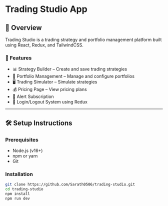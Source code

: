 # Trading Studio App

## 🚀 Overview
Trading Studio is a trading strategy and portfolio management platform built using React, Redux, and TailwindCSS.

### 🔹 Features
- 📊 Strategy Builder – Create and save trading strategies
- 💼 Portfolio Management – Manage and configure portfolios
- 🖥️ Trading Simulator – Simulate strategies
- 💰 Pricing Page – View pricing plans
- 🔔 Alert Subscription
- 🔑 Login/Logout System using Redux

---

## 🛠️ Setup Instructions

### Prerequisites
- Node.js (v16+)
- npm or yarn
- Git

### Installation
```bash
git clone https://github.com/Sarath0506/trading-studio.git
cd trading-studio
npm install
npm run dev

